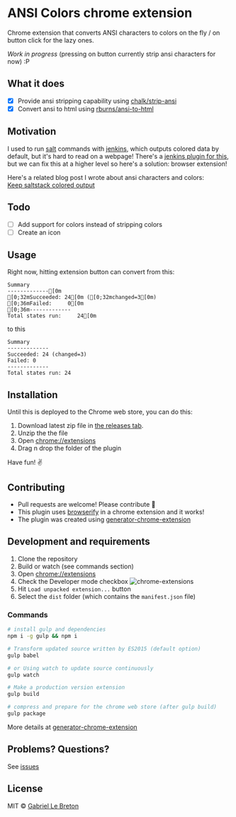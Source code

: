 # ANSI Colors chrome extension

Chrome extension that converts ANSI characters to colors on the fly / on button click for the lazy ones.

*Work in progress* (pressing on button currently strip ansi characters for now) :P

## What it does

- [x] Provide ansi stripping capability using [chalk/strip-ansi][chalk/strip-ansi]
- [x] Convert ansi to html using [rburns/ansi-to-html][rburns/ansi-to-html]

## Motivation

I used to run [salt](https://saltstack.com/) commands with [jenkins](https://jenkins.io/), which outputs colored data by default, but it's hard to read on a webpage! There's a [jenkins plugin for this](https://wiki.jenkins-ci.org/display/JENKINS/AnsiColor+Plugin), but we can fix this at a higher level so here's a solution: browser extension!

Here's a related blog post I wrote about ansi characters and colors:  
[Keep saltstack colored output](https://gableroux.com/tips/2016/02/18/keep-saltstack-colored-output/)

## Todo

- [ ] Add support for colors instead of stripping colors
- [ ] Create an icon

## Usage

Right now, hitting extension button can convert from this:
```
Summary
-------------[0m
[0;32mSucceeded: 24[0m ([0;32mchanged=3[0m)
[0;36mFailed:     0[0m
[0;36m-------------
Total states run:     24[0m
```
to this
```
Summary
-------------
Succeeded: 24 (changed=3)
Failed: 0
-------------
Total states run: 24
```

## Installation

Until this is deployed to the Chrome web store, you can do this:

1. Download latest zip file in [the releases tab](https://github.com/GabLeRoux/ansi-colors-chrome-extension/releases).
2. Unzip the the file
3. Open [chrome://extensions](chrome://extensions)
4. Drag n drop the folder of the plugin

Have fun! :v:

## Contributing

* Pull requests are welcome! Please contribute :rocket:
* This plugin uses [browserify][browserify] in a chrome extension and it works!
* The plugin was created using [generator-chrome-extension](https://github.com/yeoman/generator-chrome-extension)

## Development and requirements

1. Clone the repository
2. Build or watch (see commands section)
3. Open [chrome://extensions](chrome://extensions)
4. Check the Developer mode checkbox
![chrome-extensions](https://cloud.githubusercontent.com/assets/1264761/23734467/40ac4e3a-044d-11e7-8ef6-d5f3a043767a.png)
5. Hit `Load unpacked extension...` button
6. Select the `dist` folder (which contains the `manifest.json` file)

### Commands

```bash
# install gulp and dependencies
npm i -g gulp && npm i

# Transform updated source written by ES2015 (default option)
gulp babel

# or Using watch to update source continuously
gulp watch

# Make a production version extension
gulp build

# compress and prepare for the chrome web store (after gulp build)
gulp package
```

More details at [generator-chrome-extension](https://github.com/yeoman/generator-chrome-extension)

## Problems? Questions?
See [issues](https://github.com/GabLeRoux/ansi-colors-chrome-extension/issues/)

## License

MIT © [Gabriel Le Breton](https://gableroux.com/)

[chalk/strip-ansi]: https://github.com/chalk/strip-ansi
[rburns/ansi-to-html]: https://github.com/rburns/ansi-to-html
[browserify]: http://browserify.org/
